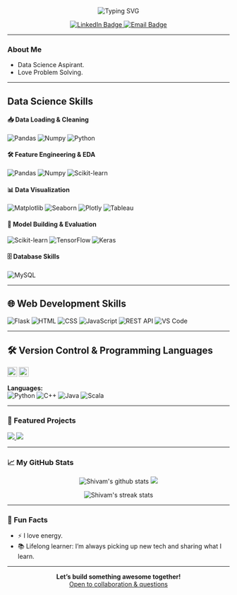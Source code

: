 <p align="center">
  <img src="https://readme-typing-svg.herokuapp.com?font=Fira+Code&size=28&pause=1000&color=F7931E&center=true&vCenter=true&multiline=true&width=700&lines=Hey%2C+I'm+Shivam+Shukla+%F0%9F%91%8B;ML+Engineer+%7C+Full-Stack+Explorer+%7C+Energy+Enthusiast+%E2%9A%A1%EF%B8%8F" alt="Typing SVG" />
</p>

<p align="center">
  <a href="https://www.linkedin.com/in/shivam-shukla-a462b3223/" target="_blank" rel="noreferrer">
    <img src="https://img.shields.io/badge/LinkedIn-Connect-0A66C2?logo=linkedin&logoColor=white&style=for-the-badge" alt="LinkedIn Badge"/>
  </a>
  <a href="mailto:shivamshuklass661@gmail.com" target="_blank" rel="noreferrer">
    <img src="https://img.shields.io/badge/Email-Say%20Hi-D14836?logo=gmail&logoColor=white&style=for-the-badge" alt="Email Badge"/>
  </a>
</p>

---

###  About Me

- Data Science Aspirant.
- Love Problem Solving.
---

##  Data Science Skills

#### 📥 Data Loading & Cleaning
<p>
  <img alt="Pandas" src="https://img.shields.io/badge/Pandas-150458?style=flat-square&logo=pandas&logoColor=white"/>
  <img alt="Numpy" src="https://img.shields.io/badge/Numpy-013243?style=flat-square&logo=numpy&logoColor=white"/>
  <img alt="Python" src="https://img.shields.io/badge/Python-3776AB?style=flat-square&logo=python&logoColor=white"/>
</p>

#### 🛠️ Feature Engineering & EDA
<p>
  <img alt="Pandas" src="https://img.shields.io/badge/Pandas-150458?style=flat-square&logo=pandas&logoColor=white"/>
  <img alt="Numpy" src="https://img.shields.io/badge/Numpy-013243?style=flat-square&logo=numpy&logoColor=white"/>
  <img alt="Scikit-learn" src="https://img.shields.io/badge/Scikit--learn-F7931E?style=flat-square&logo=scikit-learn&logoColor=white"/>
</p>

#### 📊 Data Visualization
<p>
  <img alt="Matplotlib" src="https://img.shields.io/badge/Matplotlib-11557C?style=flat-square&logo=matplotlib&logoColor=white"/>
  <img alt="Seaborn" src="https://img.shields.io/badge/Seaborn-3776AB?style=flat-square&logo=python&logoColor=white"/>
  <img alt="Plotly" src="https://img.shields.io/badge/Plotly-3F4F75?style=flat-square&logo=plotly&logoColor=white"/>
  <img alt="Tableau" src="https://img.shields.io/badge/Tableau-E97627?style=flat-square&logo=tableau&logoColor=white"/>
</p>

#### 🤖 Model Building & Evaluation
<p>
  <img alt="Scikit-learn" src="https://img.shields.io/badge/Scikit--learn-F7931E?style=flat-square&logo=scikit-learn&logoColor=white"/>
  <img alt="TensorFlow" src="https://img.shields.io/badge/TensorFlow-FF6F00?style=flat-square&logo=tensorflow&logoColor=white"/>
  <img alt="Keras" src="https://img.shields.io/badge/Keras-D00000?style=flat-square&logo=keras&logoColor=white"/>
</p>

#### 🗄️ Database Skills
<p>
  <img alt="MySQL" src="https://img.shields.io/badge/MySQL-4479A1?style=flat-square&logo=mysql&logoColor=white"/>
</p>

---

## 🌐 Web Development Skills
<p>
  <img alt="Flask" src="https://img.shields.io/badge/Flask-000000?style=flat-square&logo=flask&logoColor=white"/>
  <img alt="HTML" src="https://img.shields.io/badge/HTML5-E34F26?style=flat-square&logo=html5&logoColor=white"/>
  <img alt="CSS" src="https://img.shields.io/badge/CSS3-1572B6?style=flat-square&logo=css3&logoColor=white"/>
  <img alt="JavaScript" src="https://img.shields.io/badge/JavaScript-F7DF1E?style=flat-square&logo=javascript&logoColor=black"/>
  <img alt="REST API" src="https://img.shields.io/badge/REST-02569B?style=flat-square&logo=fastapi&logoColor=white"/>
  <img alt="VS Code" src="https://img.shields.io/badge/VSCode-007ACC?style=flat-square&logo=visual-studio-code&logoColor=white"/>
</p>

---

## 🛠️ Version Control & Programming Languages

<p>
  <img alt="Git" src="https://img.icons8.com/color/48/000000/git.png" width="22" title="Git"/>
  <img alt="GitHub" src="https://img.icons8.com/ios-glyphs/30/000000/github.png" width="22" title="GitHub"/>
</p>

**Languages:**  
<img alt="Python" src="https://img.shields.io/badge/Python-8%2F10-3776AB?style=flat-square&logo=python&logoColor=white"/>
<img alt="C++" src="https://img.shields.io/badge/C++-10%2F10-00599C?style=flat-square&logo=c%2B%2B&logoColor=white"/>
<img alt="Java" src="https://img.shields.io/badge/Java-7%2F10-007396?style=flat-square&logo=java&logoColor=white"/>
<img alt="Scala" src="https://img.shields.io/badge/Scala-6%2F10-DC322F?style=flat-square&logo=scala&logoColor=white"/>

---

### 🚩 Featured Projects

<a href="https://github.com/Shivam-Shukl/200-Days-ML-Theory-Full-Stack-ML-Development-Challenge">
  <img src="https://github-readme-stats.vercel.app/api/pin/?username=Shivam-Shukl&repo=200-Days-ML-Theory-Full-Stack-ML-Development-Challenge&theme=buefy" />
</a>
<a href="https://github.com/Shivam-Shukl/Real-Estate-Price-Prediction---Bengaluru">
  <img src="https://github-readme-stats.vercel.app/api/pin/?username=Shivam-Shukl&repo=Real-Estate-Price-Prediction---Bengaluru&theme=buefy" />
</a>

---

### 📈 My GitHub Stats

<p align="center">
  <img src="https://github-readme-stats.vercel.app/api?username=Shivam-Shukl&show_icons=true&theme=buefy&hide_border=true" alt="Shivam's github stats"/>
  <img src="https://github-readme-stats.vercel.app/api/top-langs/?username=Shivam-Shukl&layout=compact&theme=buefy&hide_border=true"/>
</p>

<p align="center">
  <img src="https://streak-stats.demolab.com?user=Shivam-Shukl&theme=buefy&hide_border=true" alt="Shivam's streak stats"/>
<!--   <p><img align="center" src="https://github-readme-streak-stats.herokuapp.com/?user=Shivam-Shukl&" alt="Shivam's streak stats" /></p> -->
</p>

---

### 🌟 Fun Facts

- ⚡ I love energy.
- 📚 Lifelong learner: I’m always picking up new tech and sharing what I learn.

---

<p align="center">
  <b>Let’s build something awesome together!</b>
  <br/>
  <a href="https://github.com/Shivam-Shukl/Shivam-Shukla/issues">Open to collaboration & questions</a>
</p>

